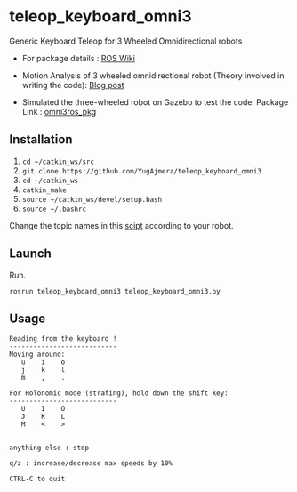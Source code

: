 # teleop_keyboard_omni3
Generic Keyboard Teleop for 3 Wheeled Omnidirectional robots

- For package details : [ROS Wiki](http://wiki.ros.org/teleop_keyboard_omni3)

- Motion Analysis of 3 wheeled omnidirectional robot (Theory involved in writing the code): [Blog post](https://yainnoware.blogspot.com/2019/03/three-wheeled-holonomic-robot-theory.html)

- Simulated the three-wheeled robot on Gazebo to test the code. Package Link : [omni3ros_pkg](https://github.com/YugAjmera/omni3ros_pkg)

## Installation
1. `cd ~/catkin_ws/src`
2. `git clone https://github.com/YugAjmera/teleop_keyboard_omni3`
3. `cd ~/catkin_ws`
4. `catkin_make`
5. `source ~/catkin_ws/devel/setup.bash`
6. `source ~/.bashrc`

Change the topic names in this [scipt](teleop_keyboard_omni3.py) according to your robot.

## Launch
Run.
```
rosrun teleop_keyboard_omni3 teleop_keyboard_omni3.py 
```

## Usage

```
Reading from the keyboard !
---------------------------
Moving around:
   u    i    o
   j    k    l
   m    ,    .

For Holonomic mode (strafing), hold down the shift key:
---------------------------
   U    I    O
   J    K    L
   M    <    >


anything else : stop

q/z : increase/decrease max speeds by 10%

CTRL-C to quit
```




